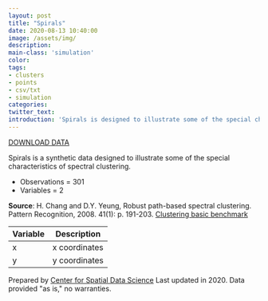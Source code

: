 ```yaml
---
layout: post
title: "Spirals"
date: 2020-08-13 10:40:00
image: /assets/img/
description:
main-class: 'simulation'
color:
tags:
- clusters
- points
- csv/txt
- simulation
categories:
twitter_text:
introduction: 'Spirals is designed to illustrate some of the special characteristics of spectral clustering'
---
```

<script>
$('#map').hide();
</script>

[DOWNLOAD DATA](../data/spirals.csv)


Spirals is a synthetic data designed to illustrate some of the special characteristics of spectral clustering.

* Observations = 301
* Variables = 2


**Source**: H. Chang and D.Y. Yeung, Robust path-based spectral clustering. Pattern Recognition, 2008. 41(1): p. 191-203. [Clustering basic benchmark](http://cs.joensuu.fi/sipu/datasets/)

|**Variable**|**Description**|
|---|---|
|x|x coordinates|
|y|y coordinates|

Prepared by [Center for Spatial Data Science](https://spatial.uchicago.edu/) Last updated in 2020. Data provided "as is," no warranties.